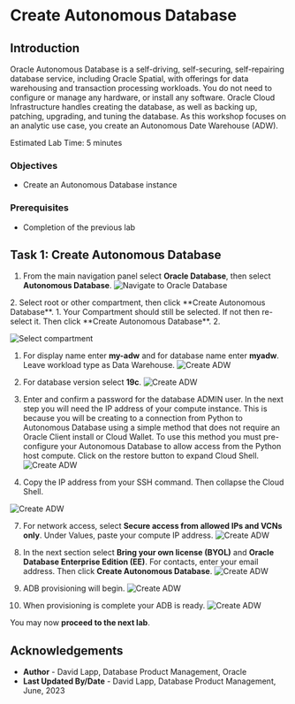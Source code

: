 # Create Autonomous Database


## Introduction

Oracle Autonomous Database is a self-driving, self-securing, self-repairing database service, including Oracle Spatial, with offerings for data warehousing and transaction processing workloads. You do not need to configure or manage any hardware, or install any software. Oracle Cloud Infrastructure handles creating the database, as well as backing up, patching, upgrading, and tuning the database. As this workshop focuses on an analytic use case, you create an Autonomous Date Warehouse (ADW).

Estimated Lab Time: 5 minutes

### Objectives

* Create an Autonomous Database instance 

### Prerequisites

* Completion of the previous lab

## Task 1: Create Autonomous Database

1. From the main navigation panel select **Oracle Database**, then select **Autonomous Database**.
  ![Navigate to Oracle Database](images/adb-01.png)

<if type="freetier">
2. Select root or other compartment, then click **Create Autonomous Database**.
</if>
<if type="ocw23-sandbox">
1. Your Compartment should still be selected. If not then re-select it. Then click **Create Autonomous Database**. 
2. 
</if>

  ![Select compartment](images/adb-02.png) 

1. For display name enter **my-adw** and for database name enter **myadw**. Leave workload type as Data Warehouse.
   ![Create ADW](images/adb-03.png) 

2. For database version select **19c**.
   ![Create ADW](images/adb-04.png) 

3. Enter and confirm a password for the database ADMIN user. In the next step you will need the IP address of your compute instance. This is because you will be creating to a connection from Python to Autonomous Database using a simple method that does not require an Oracle Client install or Cloud Wallet. To use this method you must pre-configure your Autonomous Database to allow access from the Python host compute. Click on the restore button to expand Cloud Shell.
   ![Create ADW](images/adb-05.png) 

4. Copy the IP address from your SSH command. Then collapse the Cloud Shell.

 ![Create ADW](images/adb-06.png) 

7. For network access, select **Secure access from allowed IPs and VCNs only**. Under Values, paste your compute IP address.
 ![Create ADW](images/adb-07.png) 

8. In the next section select **Bring your own license (BYOL)** and **Oracle Database Enterprise Edition (EE)**.  For contacts, enter your email address. Then click **Create Autonomous Database**.
 ![Create ADW](images/adb-08.png)

8. ADB provisioning will begin.
 ![Create ADW](images/adb-09.png) 

9. When provisioning is complete your ADB is ready.
 ![Create ADW](images/adb-10.png) 

You may now **proceed to the next lab**.

## Acknowledgements

- **Author** - David Lapp, Database Product Management, Oracle
- **Last Updated By/Date** - David Lapp, Database Product Management, June, 2023